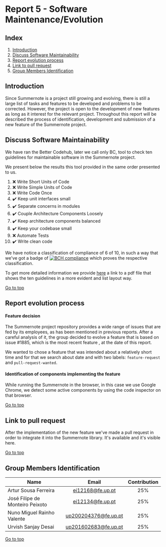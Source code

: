 <a name="TOP"> </a>
# Report 5 - Software Maintenance/Evolution 

## Index
1. [Introduction](#Introduction)
2. [Discuss Software Maintainability](#DiscussSoftwareMaintainability)
3. [Report evolution process](#Reportevolutionprocess)
4. [Link to pull request](#Linktopullrequest)
5. [Group Members Identification](#Group)

<a name="Introduction"> </a>
## Introduction

Since Summernote is a project still growing and evolving, there is still 
a large list of tasks and features to be developed and problems to be corrected. 
However, the project is open to the development of new features as long 
as it interest for the relevant project. Throughout this report will 
be described the process of identification, development and submission 
of a new feature of the Summernote project.

<a name="DiscussSoftwareMaintainability"> </a>
## Discuss Software Maintainability

We have ran the Better Codehub, later we call only BC, tool to check ten guidelines for maintainable software
in the Summernote project.

We present below the results this tool provided in the same order presented to us. 

1. :x: Write Short Units of Code
2. :x: Write Simple Units of Code
3. :x: Write Code Once
4. :heavy_check_mark: Keep unit interfaces small
5. :heavy_check_mark: Separate concerns in modules
6. :heavy_check_mark: Couple Architecture Components Loosely
7. :heavy_check_mark: Keep architecture components balanced
8. :heavy_check_mark: Keep your codebase small
9. :x: Automate Tests
10. :heavy_check_mark: Write clean code

We have notice a classification of compliance of 6 of 10, in such a way that we've got 
a badge of [![BCH compliance](https://bettercodehub.com/edge/badge/ei12134/summernote)](https://bettercodehub.com)
which proves the respective classification.

To get more detailed information we provide [here](resources/BetterCodeHub.pdf) a link to a pdf file that shows the
ten guidelines in a more evident and list layout way.

[Go to top](#TOP)
<a name="Reportevolutionprocess">
## Report evolution process

#### Feature decision

The Summernote project repository provides a wide range of issues that are fed by its
employees, as has been mentioned in previous reports. After a careful analysis of it, 
the group decided to evolve a feature that is based on issue #1885, which is the most recent 
feature , at the date of this report.

We wanted to chose a feature that was intended about a relatively short time and for that we
search about date and with two labels: `feature-request` and `pull-request-wanted`.

#### Identification of components implementing the feature  

While running the Summernote in the browser, in this case we use Google Chrome, we
detect some active components by using the code inspector on that browser. 

[Go to top](#TOP)
<a name="Linktopullrequest"> </a>
## Link to pull request

After the implementation of the new feature we've made a pull request in order
to integrate it into the Summernote library. It's available and it's visible here.

[Go to top](#TOP)
<a name="Group"> </a>
## Group Members Identification 

|               Name              |         Email        | Contribution |
|---------------------------------|:--------------------:|:------------:|
| Artur Sousa Ferreira            | ei12168@fe.up.pt     |      25%     |
| José Filipe de Monteiro Peixoto | ei12134@fe.up.pt     |      25%     |
| Nuno Miguel Rainho Valente      | up200204376@fe.up.pt |      25%     |
| Urvish Sanjay Desai             | up201602683@fe.up.pt |      25%     |

[Go to top](#TOP)
